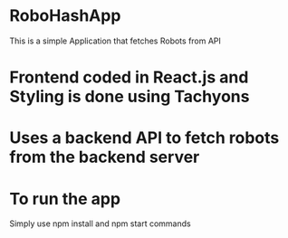# RoboHashApp
This is a simple Application that fetches Robots from API 

# Frontend coded in React.js and Styling is done using Tachyons
# Uses a backend API to fetch robots from the backend server
# To run the app

Simply use npm install and npm start commands
